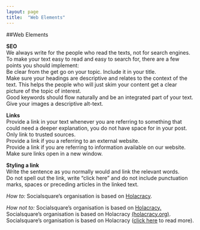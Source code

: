 ```yaml
---
layout: page
title:  "Web Elements"
---
```


##Web Elements

**SEO**  
We always write for the people who read the texts, not for search engines.  
To make your text easy to read and easy to search for, there are a few points you should implement:  
Be clear from the get go on your topic. Include it in your title.   
Make sure your headings are descriptive and relates to the context of the text. This helps the people who will just skim your content get a clear picture of the topic of interest.  
Good keywords should flow naturally and be an integrated part of your text.   
Give your images a descriptive alt-text.  

**Links**  
Provide a link in your text whenever you are referring to something that could need a deeper explanation, you do not have space for in your post. Only link to trusted sources.  
Provide a link if you a referring to an external website.  
Provide a link if you are referring to information available on our website.  
Make sure links open in a new window.   

**Styling a link**  
Write the sentence as you normally would and link the relevant words.  
Do not spell out the link, write “click here” and do not include punctuation marks, spaces or preceding articles in the linked text. 

_How to:_
Socialsquare’s organisation is based on [Holacracy](www.holacracy.org).

_How not to:_
Socialsquare’s organisation is based on [Holacracy.](www.holacracy.org)  
Socialsquare’s organisation is based on Holacracy [(holacracy.org)](www.holacracy.org).    
Socialsquare’s organisation is based on Holacracy ([click here](www.holacracy.org) to read more).  
